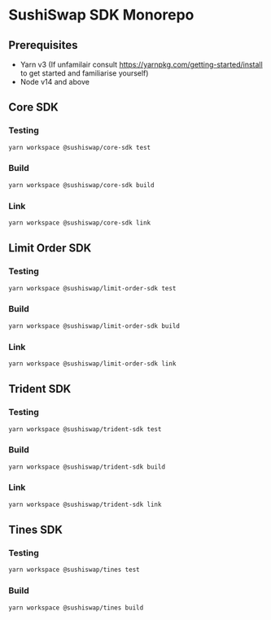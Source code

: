 # SushiSwap SDK Monorepo

## Prerequisites

- Yarn v3 (If unfamilair consult https://yarnpkg.com/getting-started/install to get started and familiarise yourself)
- Node v14 and above

## Core SDK

### Testing

```sh 
yarn workspace @sushiswap/core-sdk test
```

### Build

```sh 
yarn workspace @sushiswap/core-sdk build
```

### Link

```sh 
yarn workspace @sushiswap/core-sdk link
```

## Limit Order SDK

### Testing

```sh 
yarn workspace @sushiswap/limit-order-sdk test
```

### Build

```sh 
yarn workspace @sushiswap/limit-order-sdk build
```

### Link

```sh 
yarn workspace @sushiswap/limit-order-sdk link
```

## Trident SDK

### Testing

```sh 
yarn workspace @sushiswap/trident-sdk test
```

### Build

```sh 
yarn workspace @sushiswap/trident-sdk build
```

### Link

```sh 
yarn workspace @sushiswap/trident-sdk link
```

## Tines SDK

### Testing

```sh 
yarn workspace @sushiswap/tines test
```

### Build

```sh 
yarn workspace @sushiswap/tines build
```